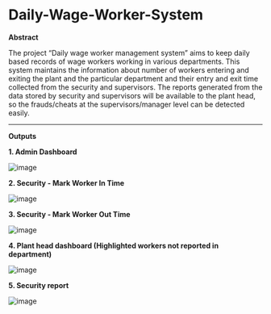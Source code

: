 # Daily-Wage-Worker-System

**Abstract**

  The project “Daily wage worker management system” aims to keep daily based records of wage workers working in various departments. This system maintains the information about number of workers entering and exiting the plant and the particular department and their entry and exit time collected from the security and supervisors. The reports generated from the data stored by security and supervisors will be available to the plant head, so the frauds/cheats at the supervisors/manager level can be detected easily.

----------------------------------------------------------------------------------------------------------------------------------------

**Outputs**

**1. Admin Dashboard**


![image](https://github.com/Matin3230/Daily-Wage-Worker-System/assets/85051013/a52d574a-abe0-4a48-b109-9224f9454753)


**2. Security - Mark Worker In Time**


![image](https://github.com/Matin3230/Daily-Wage-Worker-System/assets/85051013/39958170-ddcf-494f-9d11-d21fd41e1ffd)


**3. Security - Mark Worker Out Time**

![image](https://github.com/Matin3230/Daily-Wage-Worker-System/assets/85051013/c8980940-24ba-4a2f-a033-6cd663ed75a9)


**4. Plant head dashboard (Highlighted workers not reported in department)**

![image](https://github.com/Matin3230/Daily-Wage-Worker-System/assets/85051013/d480d5fa-d66a-4d7b-8895-d9b1262bee7e)


**5. Security report**

![image](https://github.com/Matin3230/Daily-Wage-Worker-System/assets/85051013/6a6a6425-47b2-44e4-adb3-8dcab400acde)



